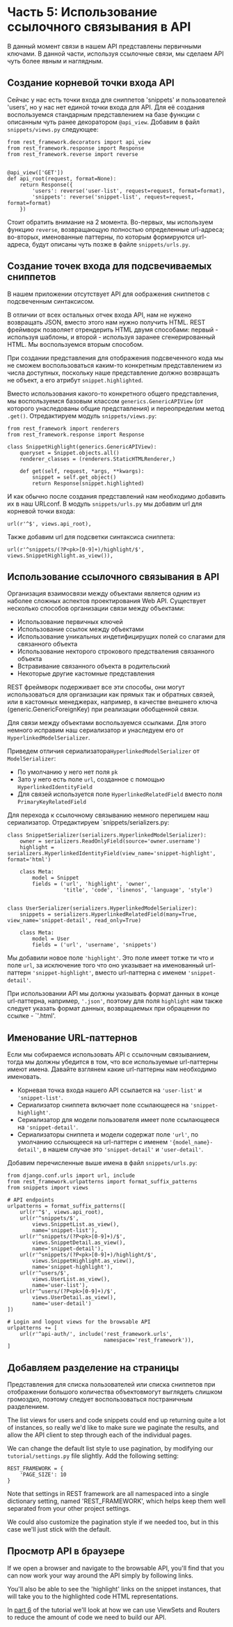 # Часть 5: Использование ссылочного связывания в API

В данный момент связи в нашем API представлены первичными ключами. В данной части, используя ссылочные связи, мы сделаем API чуть более явным и наглядным.

## Создание корневой точки входа API

Сейчас у нас есть точки входа для сниппетов 'snippets' и пользователей 'users', но у нас нет единой точки входа для API. Для её создания воспользуемся стандарным представлением на базе функции с описанным чуть ранее декоратором `@api_view`. Добавим в файл `snippets/views.py` следующее:

    from rest_framework.decorators import api_view
    from rest_framework.response import Response
    from rest_framework.reverse import reverse


    @api_view(['GET'])
    def api_root(request, format=None):
        return Response({
            'users': reverse('user-list', request=request, format=format),
            'snippets': reverse('snippet-list', request=request, format=format)
        })

Стоит обратить внимание на 2 момента. Во-первых, мы используем функцию `reverse`, возвращающую полностью определенные url-адреса; во-вторых, именованные паттерны, по которым формируются url-адреса, будут описаны чуть позже в файле `snippets/urls.py`. 

## Создание точек входа для подсвечиваемых сниппетов

В нашем приложении отсутствует API для оображения сниппетов с подсвеченным синтаксисом.

В отличии от всех остальных отчек входа API, нам не нужено возвращать JSON, вместо этого нам нужно получить HTML. REST фреймворк позволяет отрендерить HTML двумя способами: первый - используя шаблоны, и второй - используя заранее сгенерированный HTML. Мы воспользуемся вторым способом.

При создании представления для отображения подсвеченного кода мы не сможем воспользоваться каким-то конкретным представлением из числа доступных, поскольку наше представление должно возвращать не объект, а его атрибут `snippet.highlighted`.

Вместо использования какого-то конкретного общего представления, мы воспользуемся базовым классом `generics.GenericAPIView` (от которого унаследованы общие представления) и переопределим метод `.get()`. Отредактируем модуль `snippets/views.py`:

    from rest_framework import renderers
    from rest_framework.response import Response

    class SnippetHighlight(generics.GenericAPIView):
        queryset = Snippet.objects.all()
        renderer_classes = (renderers.StaticHTMLRenderer,)

        def get(self, request, *args, **kwargs):
            snippet = self.get_object()
            return Response(snippet.highlighted)

И как обычно после создания представлений нам необходимо добавить их в наш URLconf.
В модуль `snippets/urls.py` мы добавим url для  корневой точки входа:

    url(r'^$', views.api_root),

Также добавим url для подсветки синтаксиса сниппета:

    url(r'^snippets/(?P<pk>[0-9]+)/highlight/$', views.SnippetHighlight.as_view()),

## Использование ссылочного связывания в API

Организация взаимосвязи между объектами является одним из наболее сложных аспектов проектирования Web API. Существует несколько способов организации связи между объектами:

* Использование первичных ключей
* Использование ссылок между объектами
* Использование уникальных индетифицирущих полей со слагами для связанного объекта
* Использование некторого строкового предстваления связанного объекта
* Встравивание связанного объекта в родительский
* Некоторые другие кастомные представления

REST фреймворк подерживает все эти способы, они могут использоваться для организации как прямых так и обратных связей, или в кастомных менеджерах, например, в качестве внешнего ключа (generic.GenericForeignKey) при реализации обобщенной связи.

Для связи между объектами воспользуемся ссылками. Для этого немного исправим наш сериализатор и унаследуем его от `HyperlinkedModelSerializer`.

Приведем отличия сериализатора`HyperlinkedModelSerializer` от `ModelSerializer`:

* По умолчанию у него нет поля `pk`
* Зато у него есть поле `url`, созданное с помощью `HyperlinkedIdentityField`
* Для связей используется поле `HyperlinkedRelatedField` вместо поля `PrimaryKeyRelatedField`

Для перехода к ссылочному связыванию немного перепишем наш сериализатор. Отредактируем `snippets/serializers.py:

    class SnippetSerializer(serializers.HyperlinkedModelSerializer):
        owner = serializers.ReadOnlyField(source='owner.username')
        highlight = serializers.HyperlinkedIdentityField(view_name='snippet-highlight', format='html')

        class Meta:
            model = Snippet
            fields = ('url', 'highlight', 'owner',
                      'title', 'code', 'linenos', 'language', 'style')


    class UserSerializer(serializers.HyperlinkedModelSerializer):
        snippets = serializers.HyperlinkedRelatedField(many=True, view_name='snippet-detail', read_only=True)

        class Meta:
            model = User
            fields = ('url', 'username', 'snippets')

Мы добавили новое поле `'highlight'`. Это поле имеет тотже ти что и поле `url`, за исключение того что оно указывает на именованный url-паттерн `'snippet-highlight'`, вместо url-паттерна с именем `'snippet-detail'`.

При использовании API мы должны указывать формат данных в конце url-паттерна, например, `'.json'`, поэтому для поля `highlight` нам также следует указать формат данных, возвращаемых при обращении по ссылке - `'.html'.

## Именование URL-паттернов

Если мы собираемся использовать API с ссылочным связыванием, тогда мы должны убедится в том, что все используемые url-паттерны имеют имена. Давайте взглянем какие url-паттерны нам необходимо именовать.

* Корневая точка входа нашего API ссылается на `'user-list'` и `'snippet-list'`.
* Сериализатор сниппета включает поле ссылающееся на `'snippet-highlight'`.
* Сериализатор для модели пользователя имеет поле ссылающееся на `'snippet-detail'`.
* Сериализаторы сниппета и модели содержат поле `'url'`, по умолчанию сслыющееся на url-паттерн с именем `'{model_name}-detail'`, в нашем случае это `'snippet-detail'` и `'user-detail'`.

Добавим перечисленные выше имена в файл `snippets/urls.py`:

    from django.conf.urls import url, include
    from rest_framework.urlpatterns import format_suffix_patterns
    from snippets import views

    # API endpoints
    urlpatterns = format_suffix_patterns([
        url(r'^$', views.api_root),
        url(r'^snippets/$',
            views.SnippetList.as_view(),
            name='snippet-list'),
        url(r'^snippets/(?P<pk>[0-9]+)/$',
            views.SnippetDetail.as_view(),
            name='snippet-detail'),
        url(r'^snippets/(?P<pk>[0-9]+)/highlight/$',
            views.SnippetHighlight.as_view(),
            name='snippet-highlight'),
        url(r'^users/$',
            views.UserList.as_view(),
            name='user-list'),
        url(r'^users/(?P<pk>[0-9]+)/$',
            views.UserDetail.as_view(),
            name='user-detail')
    ])

    # Login and logout views for the browsable API
    urlpatterns += [
        url(r'^api-auth/', include('rest_framework.urls',
                                   namespace='rest_framework')),
    ]

## Добавляем разделение на страницы

Представления для списка пользователей или списка сниппетов при отображении большого количества объектовмогут выглядеть слишком громоздко, поэтому следует воспользоваться постраничным разделением.

The list views for users and code snippets could end up returning quite a lot of instances, so really we'd like to make sure we paginate the results, and allow the API client to step through each of the individual pages.

We can change the default list style to use pagination, by modifying our `tutorial/settings.py` file slightly.  Add the following setting:

    REST_FRAMEWORK = {
        'PAGE_SIZE': 10
    }

Note that settings in REST framework are all namespaced into a single dictionary setting, named 'REST_FRAMEWORK', which helps keep them well separated from your other project settings.

We could also customize the pagination style if we needed too, but in this case we'll just stick with the default.

## Просмотр API в браузере

If we open a browser and navigate to the browsable API, you'll find that you can now work your way around the API simply by following links.

You'll also be able to see the 'highlight' links on the snippet instances, that will take you to the highlighted code HTML representations.

In [part 6][tut-6] of the tutorial we'll look at how we can use ViewSets and Routers to reduce the amount of code we need to build our API.

[tut-6]: 6-viewsets-and-routers.md
